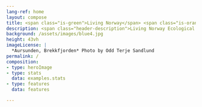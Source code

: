 ```yaml
---
lang-ref: home
layout: compose
title: <span class="is-green">Living Norway</span> <span class="is-orange">Data</span> <span class="is-green">Portal</span>
description: <span class="header-description">Living Norway Ecological Data Network facilitates open, reproducible and transparent sharing, use and reuse of ecological data to the benefit of society and science</span>
background: /assets/images/blue4.jpg
height: 43vh
imageLicense: |
  *Aursunden, Brekkfjorden* Photo by Odd Terje Sandlund
permalink: /
composition:
- type: heroImage
- type: stats
  data: examples.stats
- type: features
  data: features

---
```




